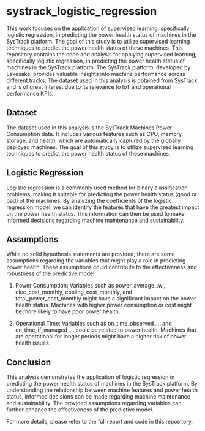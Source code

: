 # systrack_logistic_regression
This work focuses on the application of supervised learning, specifically logistic regression, in predicting the power health status of machines in the SysTrack platform.  The goal of this study is to utilize supervised learning techniques to predict the power health status of these machines.
This repository contains the code and analysis for applying supervised learning, specifically logistic regression, in predicting the power health status of machines in the SysTrack platform. The SysTrack platform, developed by Lakesake, provides valuable insights into machine performance across different tracks. The dataset used in this analysis is obtained from SysTrack and is of great interest due to its relevance to IoT and operational performance KPIs.

## Dataset

The dataset used in this analysis is the SysTrack Machines Power Consumption data. It includes various features such as CPU, memory, storage, and health, which are automatically captured by the globally deployed machines. The goal of this study is to utilize supervised learning techniques to predict the power health status of these machines.

## Logistic Regression

Logistic regression is a commonly used method for binary classification problems, making it suitable for predicting the power health status (good or bad) of the machines. By analyzing the coefficients of the logistic regression model, we can identify the features that have the greatest impact on the power health status. This information can then be used to make informed decisions regarding machine maintenance and sustainability.

## Assumptions

While no solid hypothesis statements are provided, there are some assumptions regarding the variables that might play a role in predicting power health. These assumptions could contribute to the effectiveness and robustness of the predictive model:

1. Power Consumption: Variables such as power_average_.w., elec_cost_monthly, cooling_cost_monthly, and total_power_cost_monthly might have a significant impact on the power health status. Machines with higher power consumption or cost might be more likely to have poor power health.

2. Operational Time: Variables such as on_time_observed_... and on_time_if_managed_... could be related to power health. Machines that are operational for longer periods might have a higher risk of power health issues.

## Conclusion

This analysis demonstrates the application of logistic regression in predicting the power health status of machines in the SysTrack platform. By understanding the relationship between machine features and power health status, informed decisions can be made regarding machine maintenance and sustainability. The provided assumptions regarding variables can further enhance the effectiveness of the predictive model.

For more details, please refer to the full report and code in this repository.
